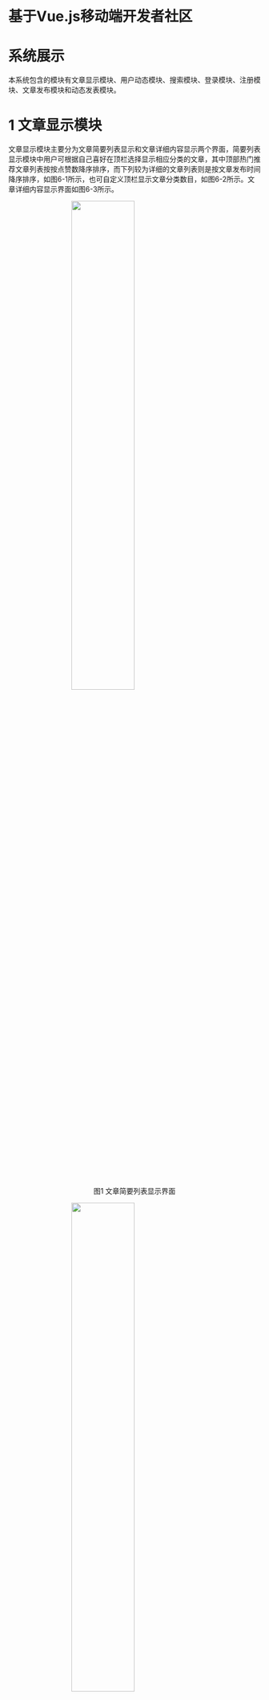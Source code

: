# 基于Vue.js移动端开发者社区

# 系统展示
本系统包含的模块有文章显示模块、用户动态模块、搜索模块、登录模块、注册模块、文章发布模块和动态发表模块。

# 1	文章显示模块
文章显示模块主要分为文章简要列表显示和文章详细内容显示两个界面，简要列表显示模块中用户可根据自己喜好在顶栏选择显示相应分类的文章，其中顶部热门推荐文章列表按按点赞数降序排序，而下列较为详细的文章列表则是按文章发布时间降序排序，如图6-1所示，也可自定义顶栏显示文章分类数目，如图6-2所示。文章详细内容显示界面如图6-3所示。

<img src="https://raw.githubusercontent.com/MRDANX/developer_community/master/readme-images/1.png" width="50%" style="margin-left:50%;transform:translateX(-50%)">
<p style="text-align:center">图1 文章简要列表显示界面</p>

<img src="https://raw.githubusercontent.com/MRDANX/developer_community/master/readme-images/2.png" width="50%" style="margin-left:50%;transform:translateX(-50%)">   
<p style="text-align:center">图2 文章自定义分类界面</p>
 
<img src="https://raw.githubusercontent.com/MRDANX/developer_community/master/readme-images/3.png" width="50%" style="margin-left:50%;transform:translateX(-50%)">   
<p style="text-align:center">图3 文章详细内容显示界面</p>

# 2	用户动态模块
用户动态模块主要包括所有用户动态的列表和当前已登录用户所关注的用户的动态列表。
所有用户动态列表界面中，顶部为横向滚动热门动态简要列表，按用户点赞数降序排序，其下方所有用户动态列表，按动态创建日期降序排序，如图6-4所示。
而当前登录用户所关注的用户动态列表，仅仅显示已关注用户的动态列表，如图6-5所示。

<img src="https://raw.githubusercontent.com/MRDANX/developer_community/master/readme-images/4.png" width="50%" style="margin-left:50%;transform:translateX(-50%)"> 
<p style="text-align:center">图4 所有用户动态的列表界面 </p>

<img src="https://raw.githubusercontent.com/MRDANX/developer_community/master/readme-images/5.png" width="50%" style="margin-left:50%;transform:translateX(-50%)"> 
<p style="text-align:center">图5 已关注用户动态列表界面</p>

# 3	搜索模块
搜索模块包含默认横幅活动轮播图及热门文章和用户搜索两个子界面。默认界面为显示用户可能喜欢的热门文章及热门活动轮播图，如图6-6所示，用户可通过下拉默认界面或点击顶部搜索框进入搜索历史界面。搜索历史界面上方为热门搜索列表，下方为用户搜索历史，如图6-7所示，点击相应文本即可直接进入详细搜索结果界面。如图6-8和图6-9所示，分别为简略和详细搜索结果显示界面，简略搜索结果界面为用户一边输入一边请求服务端搜索当前已输入文本，为用户提供更快的搜索体验，而详细搜索结果界面则是为用户提供更为详细的搜索结果，其中搜索文章结果可按浏览量或获赞数降序排序。

<img src="https://raw.githubusercontent.com/MRDANX/developer_community/master/readme-images/6.png" width="50%" style="margin-left:50%;transform:translateX(-50%)"> 
<p style="text-align:center">图6 默认搜索界面</p>    

 <img src="https://raw.githubusercontent.com/MRDANX/developer_community/master/readme-images/7.png" width="50%" style="margin-left:50%;transform:translateX(-50%)"> 
<p style="text-align:center">图7 搜索历史界面</p>							  
 <img src="https://raw.githubusercontent.com/MRDANX/developer_community/master/readme-images/8.png" width="50%" style="margin-left:50%;transform:translateX(-50%)"> 
<p style="text-align:center">图8 简略搜索结果界面</p>	

 <img src="https://raw.githubusercontent.com/MRDANX/developer_community/master/readme-images/9.png" width="50%" style="margin-left:50%;transform:translateX(-50%)"> 
<p style="text-align:center">图9 详细搜索结果界面</p>	

# 4	登录模块
登录界面使用的是利用Vue.js编写的textInput可复用组件，添加获取和失去焦点动效，带给用户更好的体验，如图6-10所示。用户登录时账号或密码错误提示如图6-11所示。
<img src="https://raw.githubusercontent.com/MRDANX/developer_community/master/readme-images/10.png" width="50%" style="margin-left:50%;transform:translateX(-50%)"> 
<p style="text-align:center">图10 用户登录界面 </p>

# 5	注册模块
此模块为注册新用户，用户需输入手机号、用户名和密码等信息进行注册，如图6-12所示。若用户输入部分信息有误则为在文本框上方显示相应的提示信息，提示信息分为两类，第一类为用户输入手机号或邮箱格式有误，该功能为在客户端使用正则表达式匹配用户输入信息，若有误则显示错误信息，第二类为用户名是否重复的查询，当用户输入用户名后该文本框失去焦点时，会发送异步请求，请求后端检查用户名是否重复的API，若用户名与已存在用户的用户名重复则显示用户名已被注册的提示信息，部分错误提示信息如图6-13所示。
      
<img src="https://raw.githubusercontent.com/MRDANX/developer_community/master/readme-images/11.png" width="50%" style="margin-left:50%;transform:translateX(-50%)"> 
<p style="text-align:center">图11 用户注册界面</p>

<img src="https://raw.githubusercontent.com/MRDANX/developer_community/master/readme-images/12.png" width="50%" style="margin-left:50%;transform:translateX(-50%)"> 
<p style="text-align:center">图12 注册信息有误提示</p>
                      
# 6	文章发布模块
文章发布模块如图6-13所示，其中文章标题、分类和文章内容为必填内容，如存在任意一个未填写或选择，则会显示相应的提示用户输入必填内容的提示信息。
<img src="https://raw.githubusercontent.com/MRDANX/developer_community/master/readme-images/13.png" width="50%" style="margin-left:50%;transform:translateX(-50%)"> 
<p style="text-align:center">图13 文章发布界面 </p>
                          
# 7	动态发表模块
动态发表模块如图6-14所示，其中动态内容为必填项，图片为可选项，若未填写内容就点击发送则会显示相应的提示信息提醒用户输入要发表的动态内容。
<img src="https://raw.githubusercontent.com/MRDANX/developer_community/master/readme-images/14.png" width="50%" style="margin-left:50%;transform:translateX(-50%)"> 
<p style="text-align:center">图14 动态发布界面</p>
